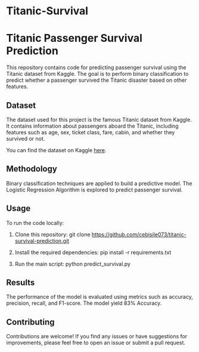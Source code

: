 # Titanic-Survival
# Titanic Passenger Survival Prediction

This repository contains code for predicting passenger survival using the Titanic dataset from Kaggle. The goal is to perform binary classification to predict whether a passenger survived the Titanic disaster based on other features.

## Dataset

The dataset used for this project is the famous Titanic dataset from Kaggle. It contains information about passengers aboard the Titanic, including features such as age, sex, ticket class, fare, cabin, and whether they survived or not.

You can find the dataset on Kaggle [here](https://www.kaggle.com/c/titanic/data).

## Methodology

Binary classification techniques are applied to build a predictive model. The Logistic Regression Algorithm is explored to predict passenger survival.

## Usage

To run the code locally:

1. Clone this repository:
git clone https://github.com/cebisile073/titanic-survival-prediction.git

2. Install the required dependencies:
pip install -r requirements.txt


3. Run the main script:
python predict_survival.py


## Results

The performance of the model is evaluated using metrics such as accuracy, precision, recall, and F1-score. The model yield 83% Accuracy.

## Contributing

Contributions are welcome! If you find any issues or have suggestions for improvements, please feel free to open an issue or submit a pull request.



